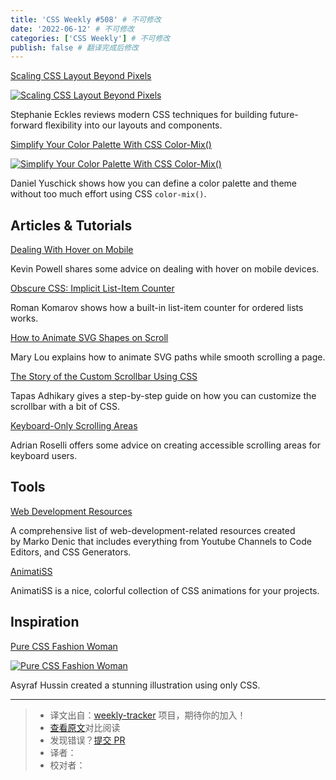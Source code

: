```yaml
---
title: 'CSS Weekly #508' # 不可修改
date: '2022-06-12' # 不可修改
categories: ['CSS Weekly'] # 不可修改
publish: false # 翻译完成后修改
---
```


[Scaling CSS Layout Beyond Pixels](https://www.youtube.com/watch?v=8slZJrTK3nE?utm_source=CSS-Weekly&utm_campaign=Issue-508&utm_medium=web)

[![Scaling CSS Layout Beyond Pixels](https://css-weekly.com/wp-content/uploads/2022/06/scaling-css-layout-beyond-pixels.jpg)](https://www.youtube.com/watch?v=8slZJrTK3nE?utm_source=CSS-Weekly&utm_campaign=Issue-508&utm_medium=web)

<!--以上是预览信息，图片一张或限制百字左右，前者优先，全文请使用二级及以下标题-->
<!-- more -->

Stephanie Eckles reviews modern CSS techniques for building future-forward flexibility into our layouts and components.

[Simplify Your Color Palette With CSS Color-Mix()](https://www.smashingmagazine.com/2022/06/simplify-color-palette-css-color-mix/?utm_source=CSS-Weekly&utm_campaign=Issue-508&utm_medium=web)

[![Simplify Your Color Palette With CSS Color-Mix()](https://css-weekly.com/wp-content/uploads/2022/06/simplify-color-palette-css-color-mix.jpg)](https://www.smashingmagazine.com/2022/06/simplify-color-palette-css-color-mix/?utm_source=CSS-Weekly&utm_campaign=Issue-508&utm_medium=web)

Daniel Yuschick shows how you can define a color palette and theme without too much effort using CSS `color-mix()`.

## Articles & Tutorials

[Dealing With Hover on Mobile](https://www.youtube.com/watch?v=uuluAyw9AI0?utm_source=CSS-Weekly&utm_campaign=Issue-508&utm_medium=web)

Kevin Powell shares some advice on dealing with hover on mobile devices.

[Obscure CSS: Implicit List-Item Counter](https://kizu.dev/list-item-counter/?utm_source=CSS-Weekly&utm_campaign=Issue-508&utm_medium=web)

Roman Komarov shows how a built-in list-item counter for ordered lists works.

[How to Animate SVG Shapes on Scroll](https://tympanus.net/codrops/2022/06/08/how-to-animate-svg-shapes-on-scroll/?utm_source=CSS-Weekly&utm_campaign=Issue-508&utm_medium=web)

Mary Lou explains how to animate SVG paths while smooth scrolling a page.

[The Story of the Custom Scrollbar Using CSS](https://blog.greenroots.info/the-story-of-the-custom-scrollbar-using-css?utm_source=CSS-Weekly&utm_campaign=Issue-508&utm_medium=web)

Tapas Adhikary gives a step-by-step guide on how you can customize the scrollbar with a bit of CSS.

[Keyboard-Only Scrolling Areas](https://adrianroselli.com/2022/06/keyboard-only-scrolling-areas.html?utm_source=CSS-Weekly&utm_campaign=Issue-508&utm_medium=web)

Adrian Roselli offers some advice on creating accessible scrolling areas for keyboard users.

## Tools

[Web Development Resources](https://web-dev-resources.com/?utm_source=CSS-Weekly&utm_campaign=Issue-508&utm_medium=web)

A comprehensive list of web-development-related resources created by Marko Denic that includes everything from Youtube Channels to Code Editors, and CSS Generators.

[AnimatiSS](https://xsgames.co/animatiss/?utm_source=CSS-Weekly&utm_campaign=Issue-508&utm_medium=web)

AnimatiSS is a nice, colorful collection of CSS animations for your projects.

## Inspiration

[Pure CSS Fashion Woman](https://codepen.io/AsyrafHussin/pen/jOZaNVE?utm_source=CSS-Weekly&utm_campaign=Issue-508&utm_medium=web)

[![Pure CSS Fashion Woman](https://css-weekly.com/wp-content/uploads/2022/06/pure-css-fashion-woman.png)](https://codepen.io/AsyrafHussin/pen/jOZaNVE?utm_source=CSS-Weekly&utm_campaign=Issue-508&utm_medium=web)

Asyraf Hussin created a stunning illustration using only CSS.

---
> * 译文出自：[weekly-tracker](https://github.com/FEDarling/weekly-tracker) 项目，期待你的加入！
> * [查看原文](https://css-weekly.com/issue-508/)对比阅读
> * 发现错误？[提交 PR](https://github.com/FEDarling/weekly-tracker/blob/main/weeklys/css_weekly/508)
> * 译者：
> * 校对者：
